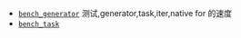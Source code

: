 - [`bench_generator`](../../examples/bench_generator) 测试,generator,task,iter,native for 的速度
- [`bench_task`](../../examples/bench_task)
